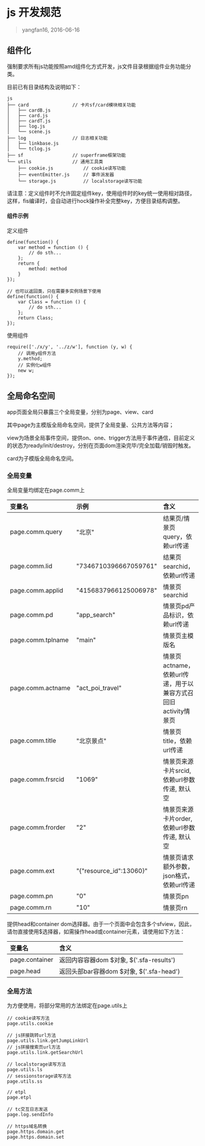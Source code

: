 # js 开发规范

> yangfan16, 2016-06-16

## 组件化

强制要求所有js功能按照amd组件化方式开发，js文件目录根据组件业务功能分类。

目前已有目录结构及说明如下：

```
js
├── card                // 卡片sf/card模块相关功能
│   ├── cardB.js
│   ├── card.js
│   ├── cardT.js
│   ├── log.js
│   └── scene.js
├── log                 // 日志相关功能
│   ├── linkbase.js
│   └── tclog.js
├── sf                  // superframe框架功能
└── utils               // 通用工具类
    ├── cookie.js           // cookie读写功能
    ├── eventEmitter.js     // 事件派发器
    └── storage.js          // localstorage读写功能

```

请注意：定义组件时不允许固定组件key，使用组件时的key统一使用相对路径，这样，fis编译时，会自动进行hock操作补全完整key，方便目录结构调整。



#### 组件示例

定义组件

```
define(function() {
    var method = function () {
        // do sth...
    };
    return {
        method: method
    }
});

// 也可以返回类，只在需要多实例场景下使用
define(function() {
    var Class = function () {
        // do sth...
    };
    return Class;
});
```

使用组件

```
require(['./x/y', '../z/w'], function (y, w) {
    // 调用y组件方法
    y.method;
    // 实例化w组件
    new w;
});

```


## 全局命名空间

app页面全局只暴露三个全局变量，分别为page、view、card

其中page为主模版全局命名空间，提供了全局变量、公共方法等内容；

view为场景全局事件空间，提供on、one、trigger方法用于事件通信，目前定义的状态为ready/init/destroy，分别在页面dom渲染完毕/完全加载/销毁时触发。

card为子模版全局命名空间。


### 全局变量

全局变量均绑定在page.comm上

| 变量名            | 示例                     | 含义
| :---              | :---                     | :----
| page.comm.query   | "北京"                   | 结果页/情景页query，依赖url传递
| page.comm.lid     | "7346710396667059761"    | 结果页searchid，依赖url传递
| page.comm.applid  | "4156837966125006978"    | 情景页searchid
| page.comm.pd      | "app_search"             | 情景页pd产品标识，依赖url传递
| page.comm.tplname | "main"                   | 情景页主模版名
| page.comm.actname | "act_poi_travel"         | 情景页actname，依赖url传递，用于以兼容方式召回旧activity情景页
| page.comm.title   | "北京景点"               | 情景页title，依赖url传递
| page.comm.frsrcid | "1069"                   | 情景页来源卡片srcid, 依赖url参数传递, 默认空
| page.comm.frorder | "2"                      | 情景页来源卡片order, 依赖url参数传递, 默认空
| page.comm.ext     | "{"resource_id":13060}"  | 情景页请求额外参数，json格式，依赖url传递
| page.comm.pn      | "0"                      | 情景页pn
| page.comm.rn      | "10"                     | 情景页rn

提供head和container dom选择器。由于一个页面中会包含多个sfview，因此，请勿直接使用$选择器，如需操作head或container元素，请使用如下方法：

| 变量名            | 含义
| :---              | :----
| page.container    | 返回内容容器dom $对象, $('.sfa-results')
| page.head         | 返回头部bar容器dom $对象, $('.sfa-head')



### 全局方法

为方便使用，将部分常用的方法绑定在page.utils上

```
// cookie读写方法
page.utils.cookie

// js拼接跳转url方法
page.utils.link.getJumpLinkUrl
// js拼接搜索页url方法
page.utils.link.getSearchUrl

// localstorage读写方法
page.utils.ls
// sessionstorage读写方法
page.utils.ss

// etpl
page.etpl

// tc交互日志发送
page.log.sendInfo

// https域名转换
page.https.domain.get
page.https.domain.set
```